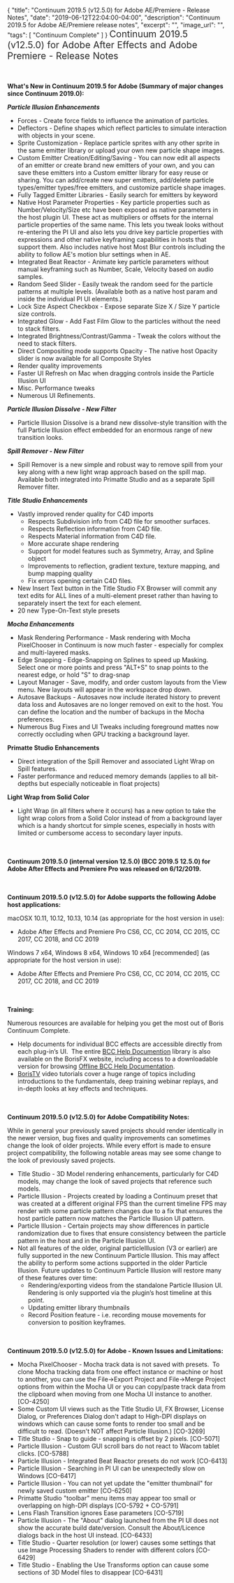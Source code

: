 {
  "title": "Continuum 2019.5 (v12.5.0) for Adobe AE/Premiere - Release Notes",
  "date": "2019-06-12T22:04:00-04:00",
  "description": "Continuum 2019.5 for Adobe AE/Premiere release notes",
  "excerpt": "",
  "image_url": "",
  "tags": [
    "Continuum Complete"
  ]
}
<span style="color: rgb(40, 40, 40); font-size: 1.5em; word-spacing: 0.5px;">Continuum 2019.5 (v12.5.0) for Adobe After Effects and Adobe Premiere - Release Notes</span>

<span style="font-size: 1rem;"> </span>

**What's New in Continuum 2019.5 for Adobe (Summary of major changes since Continuum 2019.0):**

**_Particle Illusion Enhancements_**

* Forces - Create force fields to influence the animation of particles.
* Deflectors - Define shapes which reflect particles to simulate interaction with objects in your scene.
* Sprite Customization - Replace particle sprites with any other sprite in the same emitter library or upload your own new particle shape images.
* Custom Emitter Creation/Editing/Saving - You can now edit all aspects of an emitter or create brand new emitters of your own, and you can save these emitters into a Custom emitter library for easy reuse or sharing.  You can add/create new super emitters, add/delete particle types/emitter types/free emitters, and customize particle shape images.
* Fully Tagged Emitter Libraries - Easily search for emitters by keyword
* Native Host Parameter Properties - Key particle properties such as Number/Velocity/Size etc have been exposed as native parameters in the host plugin UI.  These act as multipliers or offsets for the internal particle properties of the same name.  This lets you tweak looks without re-entering the PI UI and also lets you drive key particle properties with expressions and other native keyframing capabilities in hosts that support them.  Also includes native host Most Blur controls including the ability to follow AE's motion blur settings when in AE.
* Integrated Beat Reactor - Animate key particle parameters without manual keyframing such as Number, Scale, Velocity based on audio samples.
* Random Seed Slider - Easily tweak the random seed for the particle patterns at multiple levels.  (Available both as a native host param and inside the individual PI UI elements.)
* Lock Size Aspect Checkbox - Expose separate Size X / Size Y particle size controls.
* Integrated Glow - Add Fast Film Glow to the particles without the need to stack filters.
* Integrated Brightness/Contrast/Gamma - Tweak the colors without the need to stack filters.
* Direct Compositing mode supports Opacity - The native host Opacity slider is now available for all Composite Styles
* Render quality improvements
* Faster UI Refresh on Mac when dragging controls inside the Particle Illusion UI
* Misc. Performance tweaks
* Numerous UI Refinements.

**_Particle Illusion Dissolve - New Filter_**

* Particle Illusion Dissolve is a brand new dissolve-style transition with the full Particle Illusion effect embedded for an enormous range of new transition looks.

**_Spill Remover - New Filter_**

* Spill Remover is a new simple and robust way to remove spill from your key along with a new light wrap approach based on the spill map.  Available both integrated into Primatte Studio and as a separate Spill Remover filter.

**_Title Studio Enhancements_**

* Vastly improved render quality for C4D imports
  * Respects Subdivision info from C4D file for smoother surfaces.
  * Respects Reflection information from C4D file.
  * Respects Material information from C4D file.
  * More accurate shape rendering
  * Support for model features such as Symmetry, Array, and Spline object
  * Improvements to reflection, gradient texture, texture mapping, and bump mapping quality
  * Fix errors opening certain C4D files.
* New Insert Text button in the Title Studio FX Browser will commit any text edits for ALL lines of a multi-element preset rather than having to separately insert the text for each element.
* 20 new Type-On-Text style presets

**_Mocha Enhancements_**

* Mask Rendering Performance - Mask rendering with Mocha PixelChooser in Continuum is now much faster - especially for complex and multi-layered masks.
* Edge Snapping - Edge-Snapping on Splines to speed up Masking.  Select one or more points and press "ALT+S" to snap points to the nearest edge, or hold "S" to drag-snap
* Layout Manager - Save, modify, and order custom layouts from the View menu. New layouts will appear in the workspace drop down.
* Autosave Backups - Autosaves now include iterated history to prevent data loss and Autosaves are no longer removed on exit to the host. You can define the location and the number of backups in the Mocha preferences.
* Numerous Bug Fixes and UI Tweaks including foreground mattes now correctly occluding when GPU tracking a background layer.

**Primatte Studio Enhancements**

* Direct integration of the Spill Remover and associated Light Wrap on Spill features.
* Faster performance and reduced memory demands (applies to all bit-depths but especially noticeable in float projects)

**Light Wrap from Solid Color**

* Light Wrap (in all filters where it occurs) has a new option to take the light wrap colors from a Solid Color instead of from a background layer which is a handy shortcut for simple scenes, especially in hosts with limited or cumbersome access to secondary layer inputs.

<span style="font-size: 1rem;"> </span>

**Continuum 2019.5.0 (internal version 12.5.0) (BCC 2019.5 12.5.0) for Adobe After Effects and Premiere Pro was released on 6/12/2019.**

<span style="font-size: 1rem;"> </span>

**Continuum 2019.5.0 (v12.5.0) for Adobe supports the following Adobe host applications:**

macOSX 10.11, 10.12, 10.13, 10.14 (as appropriate for the host version in use):

* Adobe After Effects and Premiere Pro CS6, CC, CC 2014, CC 2015, CC 2017, CC 2018, and CC 2019

Windows 7 x64, Windows 8 x64, Windows 10 x64 \[recommended\] (as appropriate for the host version in use):

* Adobe After Effects and Premiere Pro CS6, CC, CC 2014, CC 2015, CC 2017, CC 2018, and CC 2019

<span style="font-size: 1rem;"> </span>

**Training:**

Numerous resources are available for helping you get the most out of Boris Continuum Complete.

* Help documents for individual BCC effects are accessible directly from each plug-in’s UI.  The entire [BCC Help Documention](/documentation/continuum/bcc-user-guide/ "BCC Help Documentation") library is also available on the BorisFX website, including access to a downloadable version for browsing [Offline BCC Help Documentation](https://cdn.borisfx.com/borisfx/store/BCC11Documentation.zip "Offline Downloadable BCC Help Documentation").
* [BorisTV](/videos/) video tutorials cover a huge range of topics including introductions to the fundamentals, deep training webinar replays, and in-depth looks at key effects and techniques.

<span style="font-size: 1rem;"> </span>

**Continuum 2019.5.0 (v12.5.0) for Adobe Compatibility Notes:**

While in general your previously saved projects should render identically in the newer version, bug fixes and quality improvements can sometimes change the look of older projects. While every effort is made to ensure project compatibility, the following notable areas may see some change to the look of previously saved projects.

* Title Studio - 3D Model rendering enhancements, particularly for C4D models, may change the look of saved projects that reference such models.
* Particle Illusion _-_ Projects created by loading a Continuum preset that was created at a different original FPS than the current timeline FPS may render with some particle pattern changes due to a fix that ensures the host particle pattern now matches the Particle Illusion UI pattern.
* Particle Illusion _-_ Certain projects may show differences in particle randomization due to fixes that ensure consistency between the particle pattern in the host and in the Particle Illusion UI.
* Not all features of the older, original particleIllusion (V3 or earlier) are fully supported in the new Continuum Particle Illusion.  This may affect the ability to perform some actions supported in the older Particle Illusion.  Future updates to Continuum Particle Illusion will restore many of these features over time:
  * Rendering/exporting videos from the standalone Particle Illusion UI.  Rendering is only supported via the plugin’s host timeline at this point.
  * Updating emitter library thumbnails
  * Record Position feature  - i.e. recording mouse movements for conversion to position keyframes.

<span style="font-size: 1rem;"> </span>

**Continuum 2019.5.0 (v12.5.0) for Adobe - Known Issues and Limitations:**

* Mocha PixelChooser - Mocha track data is not saved with presets.  To clone Mocha tracking data from one effect instance or machine or host to another, you can use the File->Export Project and File->Merge Project options from within the Mocha UI or you can copy/paste track data from the clipboard when moving from one Mocha UI instance to another. \[CO-4250\]
* Some Custom UI views such as the Title Studio UI, FX Browser, License Dialog, or Preferences Dialog don't adapt to High-DPI displays on windows which can cause some fonts to render too small and be difficult to read.  (Doesn't NOT affect Particle Illusion.) \[CO-3269\]
* Title Studio - Snap to guide - snapping is offset by 2 pixels. \[CO-5071\]
* Particle Illusion - Custom GUI scroll bars do not react to Wacom tablet clicks. \[CO-5788\]
* Particle Illusion - Integrated Beat Reactor presets do not work \[CO-6413\]
* Particle Illusion - Searching in PI UI can be unexpectedly slow on Windows \[CO-6417\]
* Particle Illusion - You can not yet update the "emitter thumbnail" for newly saved custom emitter \[CO-6250\]
* Primatte Studio "toolbar" menu items may appear too small or overlapping on high-DPI displays \[CO-5792 + CO-5791\]
* Lens Flash Transition ignores Ease parameters \[CO-5719\]
* Particle Illusion - The "About" dialog launched from the PI UI does not show the accurate build date/version.  Consult the About/Licence dialogs back in the host UI instead.  \[CO-6433\]
* Title Studio - Quarter resolution (or lower) causes some settings that use Image Processing Shaders to render with different colors \[CO-6429\]
* Title Studio - Enabling the Use Transforms option can cause some sections of 3D Model files to disappear \[CO-6431\]

<div id="ext-gen9245"> </div>
